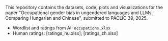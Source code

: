 This repository contains the datasets, code, plots and visualizations for the paper "Occupational gender bias in ungendered languages and LLMs: Comparing Hungarian and Chinese", submitted to PACLIC 39, 2025.

- Wordlist and ratings from AI: `occupations.xlsx`
- Human ratings: [ratings_hu.xlsx]; [ratings_zh.xlsx]
